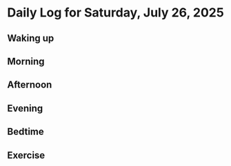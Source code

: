 # Daily Log for Saturday, July 26, 2025

## Waking up

## Morning

## Afternoon

## Evening

## Bedtime

## Exercise
